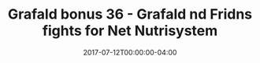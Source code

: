---
title: "Grafald bonus 36 -  Grafald nd Fridns fights for Net Nutrisystem"
type: "image"
date: 2017-07-12T00:00:00-04:00
draft: false
categories: ["Projects"]
image_path: "../img/2017/bonus_36.png"
alt_text: ""
---